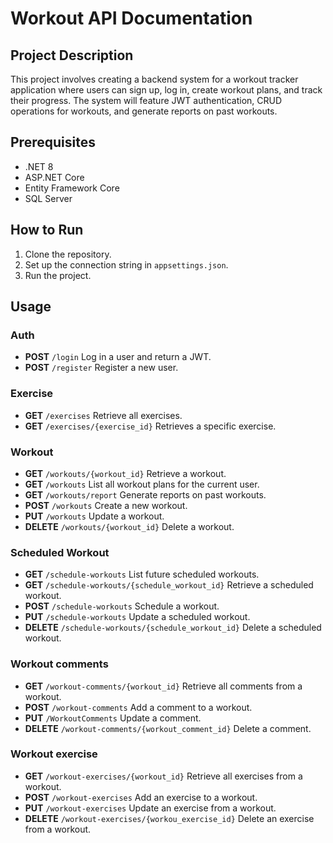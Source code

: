 # Workout API Documentation

## Project Description
This project involves creating a backend system for a workout tracker application where users can sign up, log in, create workout plans, and track their progress. The system will feature JWT authentication, CRUD operations for workouts, and generate reports on past workouts.

## Prerequisites
- .NET 8
- ASP.NET Core
- Entity Framework Core
- SQL Server

## How to Run
1. Clone the repository.
2. Set up the connection string in `appsettings.json`.
3. Run the project.

## Usage

### Auth
- **POST**  `/login`
  Log in a user and return a JWT.
- **POST** `/register`
  Register a new user.
### Exercise
- **GET** `/exercises`
  Retrieve all exercises.
- **GET** `/exercises/{exercise_id}`
  Retrieves a specific  exercise.
### Workout
- **GET** `/workouts/{workout_id}`
  Retrieve a workout.
- **GET** `/workouts`
  List all workout plans for the current user.
- **GET** `/workouts/report`
  Generate reports on past workouts.
- **POST** `/workouts`
  Create a new workout.
- **PUT** `/workouts`
  Update a workout.
- **DELETE** `/workouts/{workout_id}`
  Delete a workout.
### Scheduled Workout
- **GET** `/schedule-workouts`
  List future scheduled workouts.
- **GET** `/schedule-workouts/{schedule_workout_id}`
  Retrieve a scheduled workout.
- **POST** `/schedule-workouts`
  Schedule a workout.
- **PUT** `/schedule-workouts`
  Update a scheduled workout.
- **DELETE** `/schedule-workouts/{schedule_workout_id}`
  Delete a scheduled workout.
### Workout comments
- **GET** `/workout-comments/{workout_id}`
  Retrieve all comments from a workout.
- **POST** `/workout-comments`
  Add a comment to a workout.
- **PUT** `/WorkoutComments`
  Update a comment. 
- **DELETE** `/workout-comments/{workout_comment_id}`
  Delete a comment.
### Workout exercise
- **GET** `/workout-exercises/{workout_id}`
  Retrieve all exercises from a workout.
- **POST** `/workout-exercises`
  Add an exercise to a workout.
- **PUT** `/workout-exercises`
  Update an exercise from a workout. 
- **DELETE** `/workout-exercises/{workou_exercise_id}`
  Delete an exercise from a workout. 
  
  
